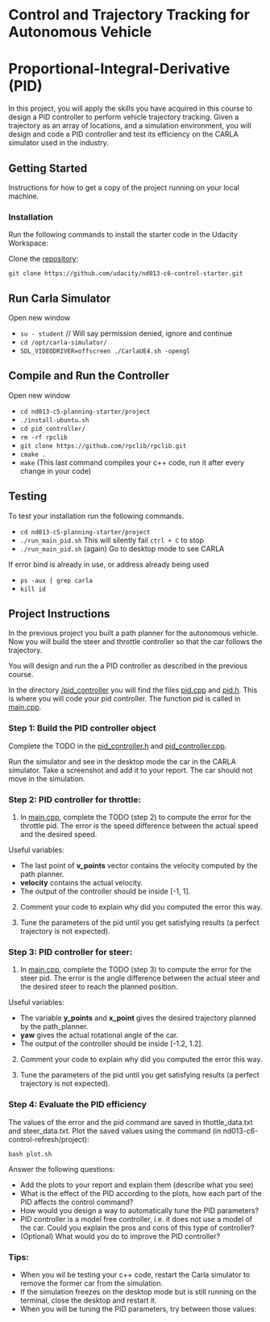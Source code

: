 # Control and Trajectory Tracking for Autonomous Vehicle 

# Proportional-Integral-Derivative (PID)

In this project, you will apply the skills you have acquired in this course to design a PID controller to perform vehicle trajectory tracking. Given a trajectory as an array of locations, and a simulation environment, you will design and code a PID controller and test its efficiency on the CARLA simulator used in the industry.

## Getting Started

Instructions for how to get a copy of the project running on your local machine.


### Installation

Run the following commands to install the starter code in the Udacity Workspace:

Clone the [repository](https://github.com/udacity/nd013-c6-control-starter/tree/master):

`git clone https://github.com/udacity/nd013-c6-control-starter.git`

Run Carla Simulator
-------------------
Open new window
- `su - student`
// Will say permission denied, ignore and continue 
- `cd /opt/carla-simulator/`
- `SDL_VIDEODRIVER=offscreen ./CarlaUE4.sh -opengl`


Compile and Run the Controller
------------------------------
Open new window
- `cd nd013-c5-planning-starter/project`
- `./install-ubuntu.sh`
- `cd pid_controller/`
- `rm -rf rpclib`
- `git clone https://github.com/rpclib/rpclib.git`
- `cmake .`
- `make` (This last command compiles your c++ code, run it after every change in your code)

## Testing

To test your installation run the following commands. 

- `cd nd013-c5-planning-starter/project`
- `./run_main_pid.sh`
This will silently fail `ctrl + C` to stop 
- `./run_main_pid.sh` (again)
Go to desktop mode to see CARLA

If error bind is already in use, or address already being used
- `ps -aux | grep carla`
- `kill id`


## Project Instructions

In the previous project you built a path planner for the autonomous vehicle. Now you will build the steer and throttle controller so that the car follows the trajectory. 

You will design and run the a PID controller as described in the previous course. 

In the directory [/pid_controller](https://github.com/udacity/nd013-c5-planning-starter/tree/mathilde/project_c6/project/pid_controller)  you will find the files [pid.cpp](https://github.com/udacity/nd013-c5-planning-starter/tree/mathilde/project_c6/project/pid_controller/pid.cpp)  and [pid.h](https://github.com/udacity/nd013-c5-planning-starter/tree/mathilde/project_c6/project/pid_controller/pid.h). This is where you will code your pid controller. 
The function pid is called in [main.cpp](https://github.com/udacity/nd013-c5-planning-starter/tree/mathilde/project_c6/project/pid_controller/main.cpp).

### Step 1: Build the PID controller object
Complete the TODO in the [pid_controller.h](https://github.com/udacity/nd013-c5-planning-starter/tree/mathilde/project_c6/project/pid_controller/pid_controller.h) and [pid_controller.cpp](https://github.com/udacity/nd013-c5-planning-starter/tree/mathilde/project_c6/project/pid_controller/pid_controller.cpp). 

Run the simulator and see in the desktop mode the car in the CARLA simulator. Take a screenshot and add it to your report. The car should not move in the simulation. 
### Step 2: PID controller for throttle: 
1) In [main.cpp](https://github.com/udacity/nd013-c5-planning-starter/tree/mathilde/project_c6/project/pid_controller/main.cpp), complete the TODO (step 2) to compute the error for the throttle pid. The error is the speed difference between the actual speed and the desired speed. 

Useful variables: 
- The last point of **v_points** vector contains the velocity computed by the path planner.
- **velocity** contains the actual velocity. 
- The output of the controller should be inside [-1, 1].

2) Comment your code to explain why did you computed the error this way.

3) Tune the parameters of the pid until you get satisfying results (a perfect trajectory is not expected). 

### Step 3: PID controller for steer:
1) In [main.cpp](https://github.com/udacity/nd013-c5-planning-starter/tree/mathilde/project_c6/project/pid_controller/main.cpp), complete the TODO (step 3) to compute the error for the steer pid. The error is the angle difference between the actual steer and the desired steer to reach the planned position. 

Useful variables: 
- The variable **y_points** and **x_point** gives the desired trajectory planned by the path_planner. 
- **yaw** gives the actual rotational angle of the car.
- The output of the controller should be inside [-1.2, 1.2].

2) Comment your code to explain why did you computed the error this way.

3) Tune the parameters of the pid until you get satisfying results (a perfect trajectory is not expected).

### Step 4: Evaluate the PID efficiency
The values of the error and the pid command are saved in thottle_data.txt and steer_data.txt.
Plot the saved values using the command (in nd013-c6-control-refresh/project):

```
bash plot.sh
```

Answer the following questions:
- Add the plots to your report and explain them (describe what you see)
- What is the effect of the PID according to the plots, how each part of the PID affects the control command? 
- How would you design a way to automatically tune the PID parameters?
- PID controller is a model free controller, i.e. it does not use a model of the car. Could you explain the pros and cons of this type of controller?
- (Optional) What would you do to improve the PID controller?


### Tips:

- When you wil be testing your c++ code, restart the Carla simulator to remove the former car from the simulation. 
- If the simulation freezes on the desktop mode but is still running on the terminal, close the desktop and restart it. 
- When you will be tuning the PID parameters, try between those values:

